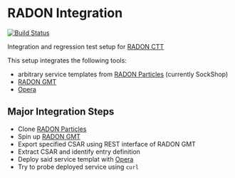 # RADON Integration

[![Build Status](https://travis-ci.com/UST-CTT/radon-ctt-integration.svg?branch=gmt-xopera-integration)](https://travis-ci.com/UST-CTT/radon-ctt-integration)

Integration and regression test setup for [RADON CTT](https://github.com/radon-h2020/radon-ctt)

This setup integrates the following tools:
* arbitrary service templates from [RADON Particles](https://github.com/radon-h2020/radon-particles) (currently SockShop)
* [RADON GMT](https://github.com/radon-h2020/radon-gmt)
* [Opera](https://github.com/radon-h2020/xopera-opera)

## Major Integration Steps 
* Clone [RADON Particles](https://github.com/radon-h2020/radon-particles)
* Spin up [RADON GMT](https://github.com/radon-h2020/radon-gmt)
* Export specified CSAR using REST interface of RADON GMT
* Extract CSAR and identify entry definition
* Deploy said service templat with [Opera](https://github.com/radon-h2020/xopera-opera)
* Try to probe deployed service using `curl`


